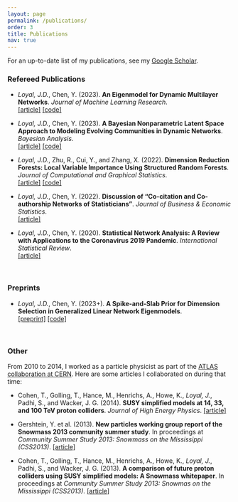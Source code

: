 ```yaml
---
layout: page
permalink: /publications/
order: 3
title: Publications
nav: true
---
```


For an up-to-date list of my publications, see my [Google Scholar](https://scholar.google.com/citations?user=QrQmuvIAAAAJ).

### Refereed Publications

* *Loyal, J.D.*, Chen, Y. (2023). **An Eigenmodel for Dynamic Multilayer Networks**. *Journal of Machine Learning Research*.\
[[article]](https://jmlr.org/papers/v24/21-0270.html) [[code]](https://github.com/joshloyal/multidynet)


* *Loyal, J.D.*, Chen, Y. (2023). **A Bayesian Nonparametric Latent Space Approach to Modeling Evolving Communities in Dynamic Networks**. *Bayesian Analysis*.\
[[article]](https://projecteuclid.org/journals/bayesian-analysis/volume-18/issue-1/A-Bayesian-Nonparametric-Latent-Space-Approach-to-Modeling-Evolving-Communities/10.1214/21-BA1300.full) [[code]](https://github.com/joshloyal/dynetlsm)

* *Loyal, J.D.*, Zhu, R., Cui, Y., and Zhang, X. (2022). **Dimension Reduction Forests: Local Variable Importance Using Structured Random Forests**. *Journal of Computational and Graphical Statistics*.\
[[article]](https://www.tandfonline.com/doi/full/10.1080/10618600.2022.2069777) [[code]](https://github.com/joshloyal/drforest)

* *Loyal, J.D.*, Chen, Y. (2022). **Discussion of “Co-citation and Co-authorship Networks of Statisticians”**. *Journal of Business & Economic Statistics*.\
[[article]](https://www.tandfonline.com/doi/full/10.1080/07350015.2022.2044828)

* *Loyal, J.D.*, Chen, Y. (2020). **Statistical Network Analysis: A Review with Applications to the Coronavirus 2019 Pandemic**. *International Statistical Review*.\
[[article]](https://onlinelibrary.wiley.com/doi/full/10.1111/insr.12398)

<br>

### Preprints

* *Loyal, J.D.*, Chen, Y. (2023+). **A Spike-and-Slab Prior for Dimension Selection in Generalized Linear Network Eigenmodels**.\
[[preprint]](/assets/pdf/glnem.pdf) [[code]](https://github.com/joshloyal/glnem)


<br>

### Other

From 2010 to 2014, I worked as a particle physicist as part of the [ATLAS collaboration at CERN](https://atlas.cern/). Here are some articles I collaborated on during that time:

* Cohen, T., Golling, T., Hance, M., Henrichs, A., Howe, K., *Loyal, J.*, Padhi, S., and Wacker, J. G. (2014). **SUSY simplified models at 14, 33, and 100 TeV proton colliders**. *Journal of High Energy Physics*.
[[article]](https://arxiv.org/abs/1311.6480v1)

* Gershtein, Y. et al. (2013). **New particles working group report of the Snowmass 2013 community summer study**. In proceedings at *Community Summer Study 2013: Snowmass on the Mississippi (CSS2013)*. [[article]](https://arxiv.org/abs/1311.0299v1)

* Cohen, T., Golling, T., Hance, M., Henrichs, A., Howe, K., *Loyal, J.*, Padhi, S., and Wacker, J. G. (2013). **A comparison of future proton colliders using SUSY simplified models: A Snowmass whitepaper**. In proceedings at *Community Summer Study 2013: Snowmas on the Mississippi (CSS2013)*. [[article]](https://arxiv.org/abs/1310.0077)
